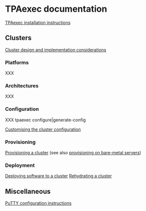 # TPAexec documentation

[TPAexec installation instructions](INSTALL.md)

## Clusters

[Cluster design and implementation considerations](TPAexec-Cluster_Design_and_Implementation_Considerations.md)

### Platforms
XXX

### Architectures
XXX

### Configuration

XXX tpaexec configure|generate-config

[Customising the cluster configuration](TPAexec-Postgres_configuration_and_other_customisations.md)

### Provisioning

[Provisioning a cluster](TPAexec-Provision.md)
(see also [provisioning on bare-metal servers](TPAexec-Provision-baremetal.md))

### Deployment

[Deploying software to a cluster](TPAexec-Deploy.md)
[Rehydrating a cluster](TPAexec-Rehydrate.md)

## Miscellaneous

[PuTTY configuration instructions](TPAexec-PuTTY_Config.md)
